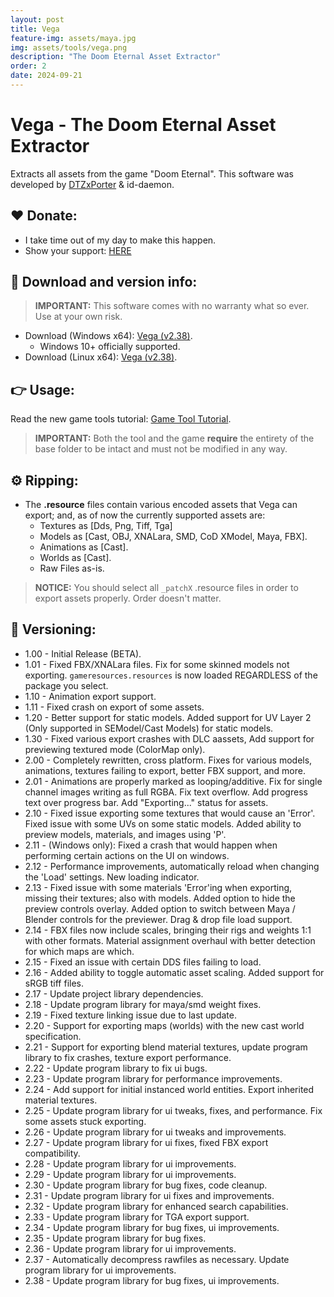 ```yaml
---
layout: post
title: Vega
feature-img: assets/maya.jpg
img: assets/tools/vega.png
description: "The Doom Eternal Asset Extractor"
order: 2
date: 2024-09-21
---
```


# Vega - The Doom Eternal Asset Extractor
Extracts all assets from the game "Doom Eternal". This software was developed by [DTZxPorter](https://twitter.com/dtzxporter) & id-daemon.

## ❤️ Donate:
- I take time out of my day to make this happen.
- Show your support: [HERE](https://dtzxporter.com/donate)

## 💾 Download and version info:

> **IMPORTANT:** This software comes with no warranty what so ever. Use at your own risk.

- Download (Windows x64): [Vega (v2.38)](https://mega.nz/file/IYRxUS5D#TNsWXx75oryA1aHGQtCNDBS7s8Q713uAqDF0GzSscqc).
  - Windows 10+ officially supported.
- Download (Linux x64): [Vega (v2.38)](https://mega.nz/file/FYhS3S5D#yzWC2wepZI9oJS5d-bpjqY33hmhHCTYVjFqNVkKZjCQ).

## 👉 Usage:
Read the new game tools tutorial: [Game Tool Tutorial](https://dtzxporter.com/game-tools-tutorial).

> **IMPORTANT:** Both the tool and the game **require** the entirety of the base folder to be intact and must not be modified in any way.

## ⚙️ Ripping:
- The **.resource** files contain various encoded assets that Vega can export; and, as of now the currently supported assets are:
  - Textures as [Dds, Png, Tiff, Tga]
  - Models as [Cast, OBJ, XNALara, SMD, CoD XModel, Maya, FBX].
  - Animations as [Cast].
  - Worlds as [Cast].
  - Raw Files as-is.

> **NOTICE:** You should select all `_patchX` .resource files in order to export assets properly. Order doesn't matter.

## 📌 Versioning:
- 1.00 - Initial Release (BETA).
- 1.01 - Fixed FBX/XNALara files. Fix for some skinned models not exporting. `gameresources.resources` is now loaded REGARDLESS of the package you select.
- 1.10 - Animation export support.
- 1.11 - Fixed crash on export of some assets.
- 1.20 - Better support for static models. Added support for UV Layer 2 (Only supported in SEModel/Cast Models) for static models.
- 1.30 - Fixed various export crashes with DLC aassets, Add support for previewing textured mode (ColorMap only).
- 2.00 - Completely rewritten, cross platform. Fixes for various models, animations, textures failing to export, better FBX support, and more.
- 2.01 - Animations are properly marked as looping/additive. Fix for single channel images writing as full RGBA. Fix text overflow. Add progress text over progress bar. Add "Exporting..." status for assets.
- 2.10 - Fixed issue exporting some textures that would cause an 'Error'. Fixed issue with some UVs on some static models. Added ability to preview models, materials, and images using 'P'.
- 2.11 - (Windows only): Fixed a crash that would happen when performing certain actions on the UI on windows.
- 2.12 - Performance improvements, automatically reload when changing the 'Load' settings. New loading indicator.
- 2.13 - Fixed issue with some materials 'Error'ing when exporting, missing their textures; also with models. Added option to hide the preview controls overlay. Added option to switch between Maya / Blender controls for the previewer. Drag & drop file load support.
- 2.14 - FBX files now include scales, bringing their rigs and weights 1:1 with other formats. Material assignment overhaul with better detection for which maps are which.
- 2.15 - Fixed an issue with certain DDS files failing to load.
- 2.16 - Added ability to toggle automatic asset scaling. Added support for sRGB tiff files.
- 2.17 - Update project library dependencies.
- 2.18 - Update program library for maya/smd weight fixes.
- 2.19 - Fixed texture linking issue due to last update.
- 2.20 - Support for exporting maps (worlds) with the new cast world specification.
- 2.21 - Support for exporting blend material textures, update program library to fix crashes, texture export performance.
- 2.22 - Update program library to fix ui bugs.
- 2.23 - Update program library for performance improvements.
- 2.24 - Add support for initial instanced world entities. Export inherited material textures.
- 2.25 - Update program library for ui tweaks, fixes, and performance. Fix some assets stuck exporting.
- 2.26 - Update program library for ui tweaks and improvements.
- 2.27 - Update program library for ui fixes, fixed FBX export compatibility.
- 2.28 - Update program library for ui improvements.
- 2.29 - Update program library for ui improvements.
- 2.30 - Update program library for bug fixes, code cleanup.
- 2.31 - Update program library for ui fixes and improvements.
- 2.32 - Update program library for enhanced search capabilities.
- 2.33 - Update program library for TGA export support.
- 2.34 - Update program library for bug fixes, ui improvements.
- 2.35 - Update program library for bug fixes.
- 2.36 - Update program library for ui improvements.
- 2.37 - Automatically decompress rawfiles as necessary. Update program library for ui improvements.
- 2.38 - Update program library for bug fixes, ui improvements.